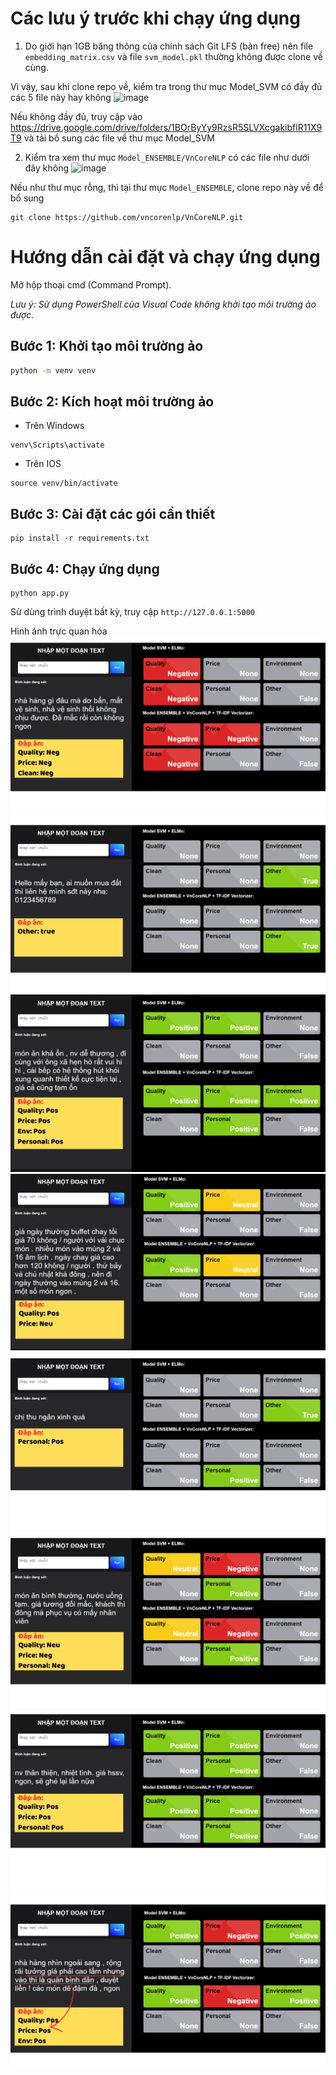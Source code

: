 # Các lưu ý trước khi chạy ứng dụng
1. Do giới hạn 1GB băng thông của chính sách Git LFS (bản free) nên file ```embedding_matrix.csv``` và file ```svm_model.pkl``` thường không được clone về cùng.

Vì vậy, sau khi clone repo về, kiểm tra trong thư mục Model_SVM có đầy đủ các 5 file này hay không 
![image](https://github.com/NunNunIT/ds102o21group12/assets/145759907/708ae8d3-280b-4fa0-9bc7-46a996907911)

Nếu không đầy đủ, truy cập vào https://drive.google.com/drive/folders/1BOrByYy9RzsR5SLVXcgakibflR11X9T9 và tải bổ sung các file về thư mục Model_SVM

2. Kiểm tra xem thư mục ```Model_ENSEMBLE/VnCoreNLP``` có các file như dưới đây không
![image](https://github.com/NunNunIT/ds102o21group12/assets/145759907/47d571a2-9580-4a13-b0e9-aa3a5391483b)

Nếu như thư mục rỗng, thì tại thư mục ```Model_ENSEMBLE```, clone repo này về để bổ sung
```
git clone https://github.com/vncorenlp/VnCoreNLP.git
```

# Hướng dẫn cài đặt và chạy ứng dụng

Mở hộp thoại cmd (Command Prompt). 

*Lưu ý: Sử dụng PowerShell của Visual Code không khởi tạo môi trường ảo được.*

## Bước 1: Khởi tạo môi trường ảo
```bash
python -m venv venv
```

## Bước 2: Kích hoạt môi trường ảo

- Trên Windows
```
venv\Scripts\activate

```

- Trên IOS
```
source venv/bin/activate

```

## Bước 3: Cài đặt các gói cần thiết

```
pip install -r requirements.txt

```

## Bước 4:  Chạy ứng dụng
```
python app.py
```

Sử dùng trình duyệt bất kỳ, truy cập ```http://127.0.0.1:5000```

Hình ảnh trực quan hóa
![alt text](img/1.png) ![alt text](img/2.png) ![alt text](img/3.png) ![alt text](img/4.png) ![alt text](img/6.png) ![alt text](img/5.png) ![alt text](img/7.png) ![alt text](img/8.png)
